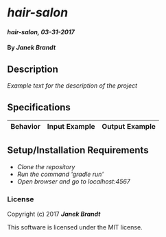 # _hair-salon_

#### _hair-salon, 03-31-2017_

#### By _**Janek Brandt**_

## Description
_Example text for the description of the project_


## Specifications

| Behavior                   | Input Example     | Output Example    |
| -------------------------- | -----------------:| -----------------:|



## Setup/Installation Requirements

* _Clone the repository_
* _Run the command 'gradle run'_
* _Open browser and go to localhost:4567_


### License

Copyright (c) 2017 **_Janek Brandt_**

This software is licensed under the MIT license.
